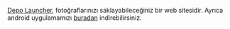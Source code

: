 [Depo Launcher](http://depolauncher.cf), fotoğraflarınızı saklayabileceğiniz bir web sitesidir. Ayrıca android uygulamamızı [buradan](http://github.com/Depo-Launcher/Depo-Launcher/raw/main/Depo%20Launcher.apk) indirebilirsiniz.
